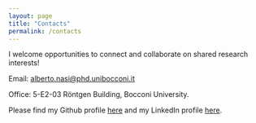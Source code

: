 ```yaml
---
layout: page
title: "Contacts"
permalink: /contacts
---
```


<link rel="stylesheet" href="/assets/css/override.css">

I welcome opportunities to connect and collaborate on shared research interests!

Email: alberto.nasi@phd.unibocconi.it

Office: 5-E2-03 Röntgen Building, Bocconi University.

Please find my Github profile [here](https://github.com/AlbNasi) and my LinkedIn profile [here](https://www.linkedin.com/in/alberto-nasi/).
